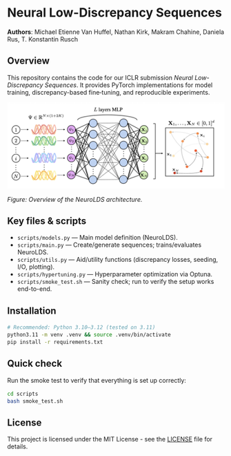 # Neural Low-Discrepancy Sequences
**Authors**: Michael Etienne Van Huffel, Nathan Kirk, Makram Chahine, Daniela Rus, T. Konstantin Rusch



## Overview
This repository contains the code for our ICLR submission *Neural Low-Discrepancy Sequences*. It provides PyTorch implementations for model training, discrepancy-based fine‑tuning, and reproducible experiments.

<p align="center">
  <img src="img/diagram.png" alt="NeuroLDS architecture" width="600"/>
</p>

*Figure: Overview of the NeuroLDS architecture.*


## Key files & scripts
- `scripts/models.py` — Main model definition (NeuroLDS).
- `scripts/main.py` — Create/generate sequences; trains/evaluates NeuroLDS.
- `scripts/utils.py` — Aid/utility functions (discrepancy losses, seeding, I/O, plotting).
- `scripts/hypertuning.py` — Hyperparameter optimization via Optuna.
- `scripts/smoke_test.sh` — Sanity check; run to verify the setup works end-to-end.

## Installation
```bash
# Recommended: Python 3.10–3.12 (tested on 3.11)
python3.11 -m venv .venv && source .venv/bin/activate
pip install -r requirements.txt
```

## Quick check
Run the smoke test to verify that everything is set up correctly:
```bash
cd scripts
bash smoke_test.sh
```

## License
This project is licensed under the MIT License - see the [LICENSE](LICENSE) file for details.

